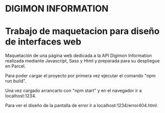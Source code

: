 # DIGIMON INFORMATION 
# Trabajo de maquetacion para diseño de interfaces web

Maquetación de una página web dedicada a la API Digimon Information realizada mediante Javascript, Sass y Html y preparada para su despliegue en Parcel.

Para poder cargar el proyecto por primera vez ejecutar el comando "npm run build".

Una vez cargado arrancarlo con "npm start" y en el navegador ir a localhost:1234.

Para ver el diseño de la pantalla de error ir a localhost:1234/error404.html.

